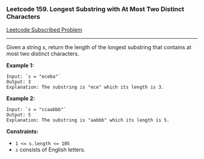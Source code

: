 ### Leetcode 159. Longest Substring with At Most Two Distinct Characters
[Leetcode Subscribed Problem](https://leetcode.com/problems/longest-substring-with-at-most-two-distinct-characters//)

---

Given a string *s*, return the length of the longest substring that contains at most two distinct characters.

**Example 1:**
```
Input: `s = "eceba"`
Output: 3
Explanation: The substring is "ece" which its length is 3.
```

**Example 2:**
```
Input: `s = "ccaabbb"`
Output: 5
Explanation: The substring is "aabbb" which its length is 5.
```

**Constraints:**

- `1 <= s.length <= 105`
- `s` consists of English letters.